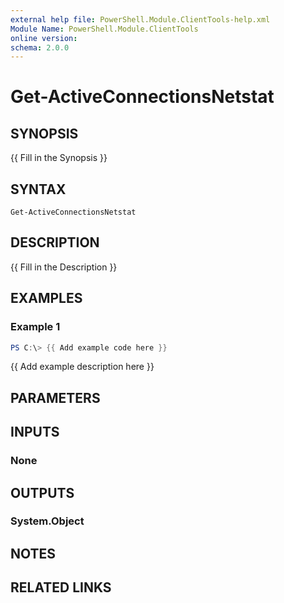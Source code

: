 ```yaml
---
external help file: PowerShell.Module.ClientTools-help.xml
Module Name: PowerShell.Module.ClientTools
online version:
schema: 2.0.0
---
```


# Get-ActiveConnectionsNetstat

## SYNOPSIS
{{ Fill in the Synopsis }}

## SYNTAX

```
Get-ActiveConnectionsNetstat
```

## DESCRIPTION
{{ Fill in the Description }}

## EXAMPLES

### Example 1
```powershell
PS C:\> {{ Add example code here }}
```

{{ Add example description here }}

## PARAMETERS

## INPUTS

### None

## OUTPUTS

### System.Object
## NOTES

## RELATED LINKS

